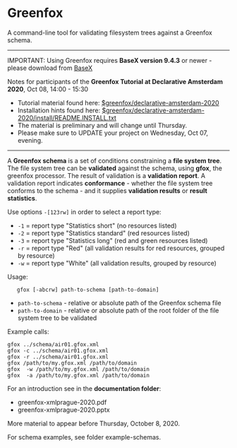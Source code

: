 # Greenfox
A command-line tool for validating filesystem trees against a Greenfox schema.


----------
IMPORTANT: Using Greenfox requires **BaseX version 9.4.3** or newer - please download from [BaseX](https://basex.org/download/)

Notes for participants of the **Greenfox Tutorial at Declarative Amsterdam 2020**, Oct 08, 14:00 - 15:30 

- Tutorial material found here: [$greenfox/declarative-amsterdam-2020](declarative-amsterdam-2020)
- Installation hints found here: [$greenfox/declarative-amsterdam-2020/install/README.INSTALL.txt](https://raw.githubusercontent.com/hrennau/greenfox/master/declarative-amsterdam-2020/install/README.INSTALL.txt)
- The material is preliminary and will change until Thursday.
- Please make sure to UPDATE your project on Wednesday, Oct 07, evening.
----------



A **Greenfox schema** is a set of conditions constraining a **file system tree**. 
The file system tree can be **validated** against the schema, using **gfox**, the greenfox processor. 
The result of validation is a **validation report**. A validation report indicates **conformance** - 
whether the file system tree conforms to the schema - and it supplies **validation results** or **result statistics**. 

Use options `-[123rw]` in order to select a report type:

- `-1` = report type "Statistics short" (no resources listed)
- `-2` = report type "Statistics standard" (red resources listed)
- `-3` = report type "Statistics long" (red and green resources listed)
- `-r` = report type "Red" (all validation results for red resources, grouped by resource) 
- `-w` = report type "White" (all validation results, grouped by resource)

Usage:

```
   gfox [-abcrw] path-to-schema [path-to-domain]
```

- `path-to-schema` - relative or absolute path of the Greenfox schema file
- `path-to-domain` - relative or absolute path of the root folder of the file system tree to be validated

Example calls:
```
gfox ../schema/air01.gfox.xml
gfox -c ../schema/air01.gfox.xml
gfox -r ../schema/air01.gfox.xml
gfox /path/to/my.gfox.xml /path/to/domain
gfox  -w /path/to/my.gfox.xml /path/to/domain
gfox  -a /path/to/my.gfox.xml /path/to/domain
```

For an introduction see in the **documentation folder**:

- greenfox-xmlprague-2020.pdf
- greenfox-xmlprague-2020.pptx

More material to appear before Thursday, October 8, 2020.

For schema examples, see folder example-schemas.



